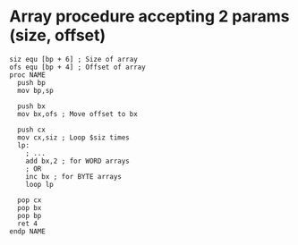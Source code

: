 # Array procedure accepting 2 params (size, offset)

```assembly
siz equ [bp + 6] ; Size of array
ofs equ [bp + 4] ; Offset of array
proc NAME
  push bp
  mov bp,sp
  
  push bx
  mov bx,ofs ; Move offset to bx
  
  push cx
  mov cx,siz ; Loop $siz times
  lp:
    ; ...
    add bx,2 ; for WORD arrays
    ; OR
    inc bx ; for BYTE arrays
    loop lp
  
  pop cx
  pop bx
  pop bp
  ret 4
endp NAME
```
